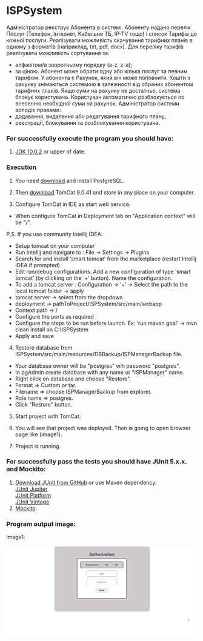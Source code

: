 # ISPSystem

Адміністратор реєструє Абонента в системі.
Абоненту надано перелік Послуг (Телефон, Інтернет, Кабельне ТБ, IP-TV  тощо) і список Тарифів до кожної послуги.
Реалізувати можливість скачування тарифних планів в одному з форматів (наприклад, txt, pdf, docx).
Для переліку тарифів реалізувати можливість сортування за:
- алфавітом/в зворотньому порядку (a-z, z-a);
- за ціною.
  Абонент може обрати одну або кілька послуг за певним тарифом.
  У абонента є Рахунок, який він може поповнити.
  Кошти з рахунку знімаються системою в залежності від обраних абонентом тарифних планів.
  Якщо суми на рахунку не достатньо, система блокує користувача.
  Користувач автоматично розблокується по внесенню необхідної суми на рахунок.
  Адміністратор системи володіє правами:
- додавання, видалення або редагування тарифного плану;
- реєстрації, блокування та розблокування користувача.

### For successfully execute the program you should have:
1. [JDK 10.0.2](https://www.oracle.com/java/technologies/java-archive-javase10-downloads.html) or upper of date.

### Execution

1. You need [download](https://www.postgresql.org/download/) and install PostgreSQL.
   
2. Then [download]() TomCat 9.0.41 and store in any place on your computer.
   
3. Configure TomCat in IDE as start web service.
   
- When configure TomCat in Deployment tab on "Application context" will be "/".

P.S. If you use community Intellij IDEA:
- Setup tomcat on your computer
- Run Intellij and navigate to : File -> Settings -> Plugins
- Search for and install ‘smart tomcat’ from the marketplace (restart Intellij IDEA if prompted)
- Edit run/debug configurations. Add a new configuration of type ‘smart tomcat’ (by clicking on the ‘+’ button). Name the configuration.
- To add a tomcat server : Configuration -> ‘+’ -> Select the path to the local tomcat folder -> apply
- tomcat server -> select from the dropdown
- deployment -> pathToProject/ISPSystem/src/main/webapp
- Context path -> /
- Configure the ports as required
- Configure the steps to be run before launch. Ex: ‘run maven goal’ -> mvn clean install on C:\ISPSystem
- Apply and save

4. Restore database from ISPSystem/src/main/resources/DBBackup/ISPManagerBackup file.

- Your database owner will be "postgres" wih password "postgres".
- In pgAdmin create database with any name or "ISPManager" name.
- Right click on database and choose "Restore".
- Format => Custom or tar.
- Filename => choose ISPManagerBackup from explorer.
- Role name => postgres.
- Click "Restore" button.
   
   
5. Start project with TomCat.

6. You will see that project was deployed. Then is going to open browser page like (image1).

7. Project is running.


### For successfully pass the tests you should have JUnit 5.x.x. and Mockito:
1. [Download JUnit from GitHub](https://github.com/junit-team/junit5/) or use Maven dependency:
   <br>[JUnit Jupiter](https://mvnrepository.com/artifact/org.junit.jupiter/junit-jupiter-api)
   <br>[JUnit Platform](https://mvnrepository.com/artifact/org.junit.platform/junit-platform-launcher)
   <br>[JUnit Vintage](https://mvnrepository.com/artifact/org.junit.vintage/junit-vintage-engine)
2. [Mockito](https://mvnrepository.com/artifact/org.mockito/mockito-all).


### Program output image:

image1:

![output image](docs/image1.png)